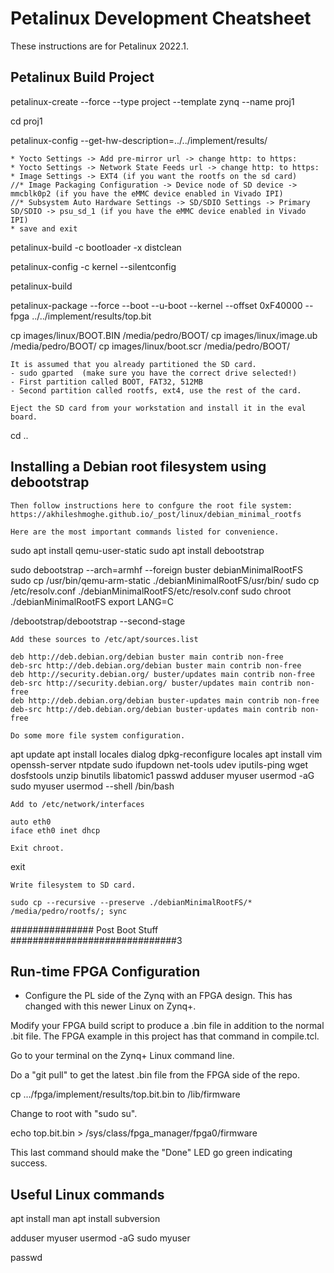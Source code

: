 # Petalinux Development Cheatsheet

These instructions are for Petalinux 2022.1.

## Petalinux Build Project

petalinux-create --force --type project --template zynq --name proj1

cd proj1

petalinux-config --get-hw-description=../../implement/results/

    * Yocto Settings -> Add pre-mirror url -> change http: to https:
    * Yocto Settings -> Network State Feeds url -> change http: to https:
    * Image Settings -> EXT4 (if you want the rootfs on the sd card)
    //* Image Packaging Configuration -> Device node of SD device -> mmcblk0p2 (if you have the eMMC device enabled in Vivado IPI)
    //* Subsystem Auto Hardware Settings -> SD/SDIO Settings -> Primary SD/SDIO -> psu_sd_1 (if you have the eMMC device enabled in Vivado IPI)
    * save and exit

petalinux-build -c bootloader -x distclean

petalinux-config -c kernel --silentconfig

petalinux-build

petalinux-package --force --boot --u-boot --kernel --offset 0xF40000 --fpga ../../implement/results/top.bit

cp images/linux/BOOT.BIN /media/pedro/BOOT/
cp images/linux/image.ub /media/pedro/BOOT/
cp images/linux/boot.scr /media/pedro/BOOT/

    It is assumed that you already partitioned the SD card.
    - sudo gparted  (make sure you have the correct drive selected!)
    - First partition called BOOT, FAT32, 512MB
    - Second partition called rootfs, ext4, use the rest of the card.

    Eject the SD card from your workstation and install it in the eval board.

cd ..

## Installing a Debian root filesystem using debootstrap

    Then follow instructions here to confgure the root file system: https://akhileshmoghe.github.io/_post/linux/debian_minimal_rootfs

    Here are the most important commands listed for convenience. 

sudo apt install qemu-user-static
sudo apt install debootstrap

sudo debootstrap --arch=armhf --foreign buster debianMinimalRootFS
sudo cp /usr/bin/qemu-arm-static ./debianMinimalRootFS/usr/bin/
sudo cp /etc/resolv.conf ./debianMinimalRootFS/etc/resolv.conf
sudo chroot ./debianMinimalRootFS
export LANG=C

/debootstrap/debootstrap --second-stage

    Add these sources to /etc/apt/sources.list

    deb http://deb.debian.org/debian buster main contrib non-free
    deb-src http://deb.debian.org/debian buster main contrib non-free
    deb http://security.debian.org/ buster/updates main contrib non-free
    deb-src http://security.debian.org/ buster/updates main contrib non-free
    deb http://deb.debian.org/debian buster-updates main contrib non-free
    deb-src http://deb.debian.org/debian buster-updates main contrib non-free

    Do some more file system configuration.

apt update
apt install locales dialog
dpkg-reconfigure locales
apt install vim openssh-server ntpdate sudo ifupdown net-tools udev iputils-ping wget dosfstools unzip binutils libatomic1
passwd
adduser myuser
usermod -aG sudo myuser
usermod --shell /bin/bash <user-name>

    Add to /etc/network/interfaces

    auto eth0
    iface eth0 inet dhcp

    Exit chroot.

exit

    Write filesystem to SD card.

    sudo cp --recursive --preserve ./debianMinimalRootFS/* /media/pedro/rootfs/; sync


############### Post Boot Stuff ##############################3

## Run-time FPGA Configuration

- Configure the PL side of the Zynq with an FPGA design. This has changed with this newer Linux on Zynq+.

Modify your FPGA build script to produce a .bin file in addition to the normal .bit file. The FPGA example in this project has that command in compile.tcl.
    
Go to your terminal on the Zynq+ Linux command line.

Do a "git pull" to get the latest .bin file from the FPGA side of the repo.

cp .../fpga/implement/results/top.bit.bin to /lib/firmware

Change to root with "sudo su".

echo top.bit.bin > /sys/class/fpga_manager/fpga0/firmware

This last command should make the "Done" LED go green indicating success.


## Useful Linux commands

apt install man
apt install subversion

adduser myuser
usermod -aG sudo myuser

passwd
